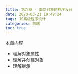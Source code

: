 ```yaml
---
title: 第六章 - 面向对象的程序设计
date: 2020-03-21 19:49:24
tags: JS高级程序设计
categories: 前端
toc: true
---
```

本章内容 
- 理解对象属性 
- 理解并创建对象 
- 理解继承

